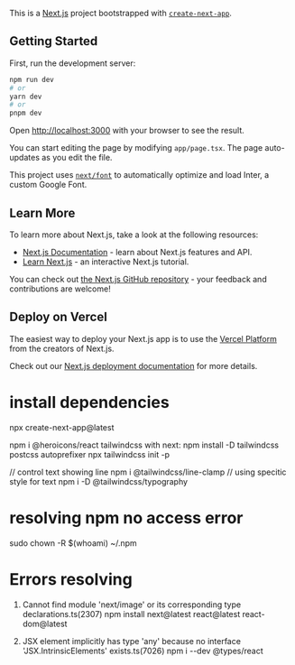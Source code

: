 This is a [Next.js](https://nextjs.org/) project bootstrapped with [`create-next-app`](https://github.com/vercel/next.js/tree/canary/packages/create-next-app).

## Getting Started

First, run the development server:

```bash
npm run dev
# or
yarn dev
# or
pnpm dev
```

Open [http://localhost:3000](http://localhost:3000) with your browser to see the result.

You can start editing the page by modifying `app/page.tsx`. The page auto-updates as you edit the file.

This project uses [`next/font`](https://nextjs.org/docs/basic-features/font-optimization) to automatically optimize and load Inter, a custom Google Font.

## Learn More

To learn more about Next.js, take a look at the following resources:

- [Next.js Documentation](https://nextjs.org/docs) - learn about Next.js features and API.
- [Learn Next.js](https://nextjs.org/learn) - an interactive Next.js tutorial.

You can check out [the Next.js GitHub repository](https://github.com/vercel/next.js/) - your feedback and contributions are welcome!

## Deploy on Vercel

The easiest way to deploy your Next.js app is to use the [Vercel Platform](https://vercel.com/new?utm_medium=default-template&filter=next.js&utm_source=create-next-app&utm_campaign=create-next-app-readme) from the creators of Next.js.

Check out our [Next.js deployment documentation](https://nextjs.org/docs/deployment) for more details.


# install dependencies
npx create-next-app@latest

npm i @heroicons/react
tailwindcss with next:
npm install -D tailwindcss postcss autoprefixer
npx tailwindcss init -p

// control text showing line
npm i @tailwindcss/line-clamp
// using specitic style for text
npm i -D @tailwindcss/typography

# resolving npm no access error
sudo chown -R $(whoami) ~/.npm

# Errors resolving
1. Cannot find module 'next/image' or its corresponding type declarations.ts(2307)
npm install next@latest react@latest react-dom@latest

2. JSX element implicitly has type 'any' because no interface 'JSX.IntrinsicElements' exists.ts(7026)
npm i --dev @types/react
